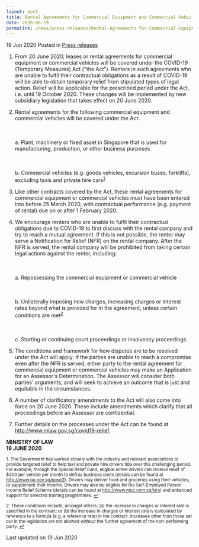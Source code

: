 ```yaml
---
layout: post
title: Rental Agreements for Commercial Equipment and Commercial Vehicles to be Covered under COVID-19 (Temporary Measures) Act
date: 2020-06-19
permalink: /news/press-releases/Rental-Agreements-for-Commercial-Equipment-and-Commercial-Vehicles-to-be-Covered-under-COVID-19-Temporary-Measures-Act
---
```


19 Jun 2020 Posted in [Press releases](/news/press-releases)

<ol start="1">
<li>From 20 June 2020, leases or rental agreements for commercial equipment or commercial vehicles will be covered under the COVID-19 (Temporary Measures) Act ("the Act"). Renters in such agreements who are unable to fulfil their contractual obligations as a result of COVID-19 will be able to obtain temporary relief from stipulated types of legal action. Relief will be applicable for the prescribed period under the Act, i.e. until 19 October 2020. These changes will be implemented by new subsidiary legislation that takes effect on 20 June 2020.</li></ol>

<ol start="2">
<li>Rental agreements for the following commercial equipment and commercial vehicles will be covered under the Act:

<br><br>a. Plant, machinery or fixed asset in Singapore that is used for manufacturing, production, or other business purposes

<br><br>b. Commercial vehicles (e.g. goods vehicles, excursion buses, forklifts), excluding taxis and private hire cars<sup><a href="#fn1" id="ref1">1</a></sup>
</li></ol>

<ol start="3">
<li>Like other contracts covered by the Act, these rental agreements for commercial equipment or commercial vehicles must have been entered into before 25 March 2020, with contractual performance (e.g. payment of rental) due on or after 1 February 2020.</li></ol>

<ol start="4">
<li>We encourage renters who are unable to fulfil their contractual obligations due to COVID-19 to first discuss with the rental company and try to reach a mutual agreement. If this is not possible, the renter may serve a Notification for Relief (NFR) on the rental company. After the NFR is served, the rental company will be prohibited from taking certain legal actions against the renter, including:

<br><br>a. Repossessing the commercial equipment or commercial vehicle

<br><br>b. Unilaterally imposing new charges, increasing charges or interest rates beyond what is provided for in the agreement, unless certain conditions are met<sup><a href="#fn2" id="ref2">2</a></sup>

<br><br>c. Starting or continuing court proceedings or insolvency proceedings
</li></ol>

<ol start="5">
<li>The conditions and framework for how disputes are to be resolved under the Act will apply. If the parties are unable to reach a compromise even after the NFR is served, either party to the rental agreement for commercial equipment or commercial vehicles may make an Application for an Assessor's Determination. The Assessor will consider both parties' arguments, and will seek to achieve an outcome that is just and equitable in the circumstances.</li></ol>

<ol start="6">
<li>A number of clarificatory amendments to the Act will also come into force on 20 June 2020. These include amendments which clarify that all proceedings before an Assessor are confidential.</li></ol>

<ol start="7">
<li>Further details on the processes under the Act can be found at <a href="http://www.mlaw.gov.sg/covid19-relief">http://www.mlaw.gov.sg/covid19-relief</a>.</li></ol>


**MINISTRY OF LAW**
<br>**19 JUNE 2020**


<p><sup id="fn1">1. The Government has worked closely with the industry and relevant associations to provide targeted relief to help taxi and private hire drivers tide over this challenging period. For example, through the Special Relief Fund, eligible active drivers can receive relief of $300 per vehicle per month to defray business costs (details can be found at <a href="http://www.go.gov.sg/ppsp2">http://www.go.gov.sg/ppsp2</a>). Drivers may deliver food and groceries using their vehicles, to supplement their income. Drivers may also be eligible for the Self-Employed Person Income Relief Scheme (details can be found at <a href="http://www.ntuc.com.sg/sirs">http://www.ntuc.com.sg/sirs</a>) and enhanced support for selected training programmes. <a href="#ref1" title="Jump back to footnote 1 in the text.">↩</a></sup></p>

<p><sup id="fn2">2. These conditions include, amongst others: (a) the increase in charges or interest rate is specified in the contract; or (b) the increase in charges or interest rate is calculated by reference to a formula (e.g. a reference rate) in the contract. Increases other than those set out in the legislation are not allowed without the further agreement of the non-performing party. <a href="#ref2" title="Jump back to footnote 2 in the text.">↩</a></sup></p>


<p class="right-side-updated">Last updated on 19 Jun 2020</p>

